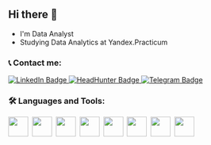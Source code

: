 
## Hi there 👋

- I'm Data Analyst 
- Studying Data Analytics at Yandex.Practicum

 ### :telephone_receiver: Contact me:
 <div id="badges">
  <a href="https://www.linkedin.com/in/denis-davydovich-38a296204/">
    <img src="https://img.shields.io/badge/LinkedIn-blue?style=for-the-badge&logo=linkedin&logoColor=white" alt="LinkedIn Badge"/>
  </a>
  <a href="https://hh.ru/resume/ccf212beff09ed34750039ed1f7351464e7435">
    <img src="https://img.shields.io/badge/HeadHunter-red?style=for-the-badge&logo=headhunter&logoColor=white" alt="HeadHunter Badge"/>
  </a>
 <a href="https://t.me/dendman">
    <img src="https://img.shields.io/badge/Telegram-blue?style=for-the-badge&logo=telegram&logoColor=white" alt="Telegram Badge"/>
  </a>
 
 ### :hammer_and_wrench: Languages and Tools:
 <div>
  <img src= "https://cdn-icons-png.flaticon.com/512/5968/5968350.png" width="40" height="40"/>&nbsp
  <img src= "https://cdn-icons-png.flaticon.com/512/5815/5815886.png" width="40" height="40"/>&nbsp
  <img src= "https://cdn-icons-png.flaticon.com/512/4494/4494683.png" width="40" height="40"/>&nbsp
  <img src= "https://cdn-icons-png.flaticon.com/512/226/226777.png" width="40" height="40"/>&nbsp
  <img src= "https://cdn-icons-png.flaticon.com/512/6124/6124995.png" width="40" height="40"/>&nbsp
  <img src= "https://cdn-icons-png.flaticon.com/512/5968/5968267.png" width="40" height="40"/>&nbsp
  <img src= "https://cdn-icons-png.flaticon.com/512/5968/5968242.png" width="40" height="40"/>&nbsp
  <img src= "https://cdn-icons-png.flaticon.com/512/8042/8042410.png" width="40" height="40"/>&nbsp
 </div>
 
